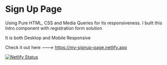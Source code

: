 # Sign Up Page
 Using Pure HTML, CSS and Media Queries for its responsiveness. I built this Intro component with registration form solution
 
 It is both Desktop and Mobile Responsive
 
 Check it out here ---> https://my-signup-page.netlify.app
 
 [![Netlify Status](https://api.netlify.com/api/v1/badges/a62602e9-f362-4737-8ead-bd6c897c04df/deploy-status)](https://app.netlify.com/sites/my-signup-page/deploys)
